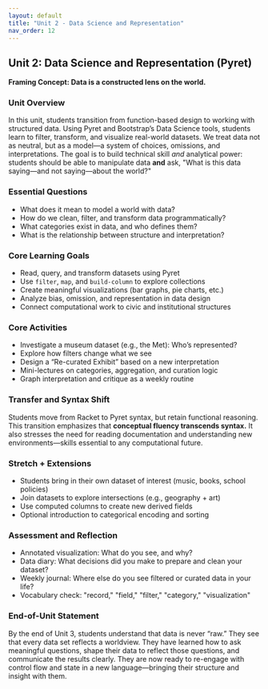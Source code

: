 ```yaml
---
layout: default
title: "Unit 2 - Data Science and Representation"
nav_order: 12
---
```


## Unit 2: Data Science and Representation (Pyret)
**Framing Concept: Data is a constructed lens on the world.**

### Unit Overview
In this unit, students transition from function-based design to working with structured data. Using Pyret and Bootstrap’s Data Science tools, students learn to filter, transform, and visualize real-world datasets. We treat data not as neutral, but as a model—a system of choices, omissions, and interpretations. The goal is to build technical skill *and* analytical power: students should be able to manipulate data **and** ask, "What is this data saying—and not saying—about the world?"

### Essential Questions
- What does it mean to model a world with data?
- How do we clean, filter, and transform data programmatically?
- What categories exist in data, and who defines them?
- What is the relationship between structure and interpretation?

### Core Learning Goals
- Read, query, and transform datasets using Pyret
- Use `filter`, `map`, and `build-column` to explore collections
- Create meaningful visualizations (bar graphs, pie charts, etc.)
- Analyze bias, omission, and representation in data design
- Connect computational work to civic and institutional structures

### Core Activities
- Investigate a museum dataset (e.g., the Met): Who’s represented?
- Explore how filters change what we see
- Design a “Re-curated Exhibit” based on a new interpretation
- Mini-lectures on categories, aggregation, and curation logic
- Graph interpretation and critique as a weekly routine

### Transfer and Syntax Shift
Students move from Racket to Pyret syntax, but retain functional reasoning. This transition emphasizes that **conceptual fluency transcends syntax.** It also stresses the need for reading documentation and understanding new environments—skills essential to any computational future.

### Stretch + Extensions
- Students bring in their own dataset of interest (music, books, school policies)
- Join datasets to explore intersections (e.g., geography + art)
- Use computed columns to create new derived fields
- Optional introduction to categorical encoding and sorting

### Assessment and Reflection
- Annotated visualization: What do you see, and why?
- Data diary: What decisions did you make to prepare and clean your dataset?
- Weekly journal: Where else do you see filtered or curated data in your life?
- Vocabulary check: "record," "field," "filter," "category," "visualization"

### End-of-Unit Statement
By the end of Unit 3, students understand that data is never “raw.” They see that every data set reflects a worldview. They have learned how to ask meaningful questions, shape their data to reflect those questions, and communicate the results clearly. They are now ready to re-engage with control flow and state in a new language—bringing their structure and insight with them.
